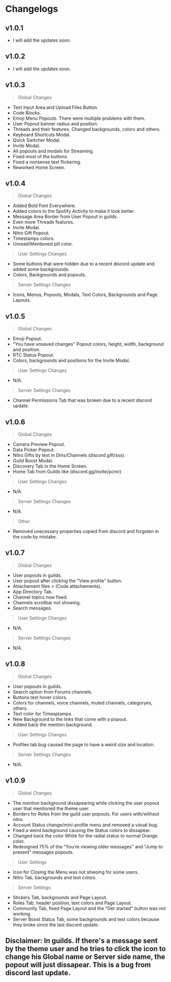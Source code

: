 # Changelogs
## v1.0.1
- I will add the updates soon.

## v1.0.2
- I will add the updates soon.
## v1.0.3
> Global Changes
- Text Input Area and Upload Files Button.
- Code Blocks.
- Emoji Menu Popouts. There were multiple problems with them.
- User Popout banner radius and position.
- Threads and their features. Changed backgrounds, colors and others.
- Keyboard Shortcuts Modal.
- Quick Switcher Modal.
- Invite Modal.
- All popouts and modals for Streaming.
- Fixed most of the buttons.
- Fixed a nonsense text flickering.
- Reworked Home Screen.


## v1.0.4
> Global Changes
- Added Bold Font Everywhere.
- Added colors to the Spotify Activity to make it look better.
- Message Area Border from User Popout in guilds.
- Even more Threads features.
- Invite Modal.
- Nitro Gift Popout.
- Timestamps colors.
- Unread/Mentioned pill color.
> User Settings Changes
- Some buttons that were hidden due to a recent discord update and added some backgrounds.
- Colors, Backgrounds and popouts.
> Server Settings Changes
- Icons, Menus, Popouts, Modals, Text Colors, Backgrounds and Page Layouts.

## v1.0.5
> Global Changes
- Emoji Popout.
- "You have unsaved changes" Popout colors, height, width, background and position.
- RTC Status Popout.
- Colors, backgrounds and positions for the Invite Modal.
> User Settings Changes
- N/A.
> Server Settings Changes
- Channel Permissions Tab that was broken due to a recent discord update.

## v1.0.6
> Global Changes
- Camera Preview Popout.
- Data Picker Popout.
- Nitro Gifts by text in Dms/Channels (discord.gift/sss).
- Guild Boost Modal.
- Discovery Tab in the Home Screen.
- Home Tab from Guilds like (discord.gg/invite/pcmr)
> User Settings Changes
- N/A.
> Server Settings Changes
- N/A.
> Other
- Removed unecessary properties copied from discord and forgoten in the code by mistake.

## v1.0.7
> Global Changes
- User popouts in guilds.
- User popout after clicking the "View profile" button.
- Attachement files > (Code attachements).
- App Directory Tab.
- Channel topics now fixed.
- Channels scrollbar not showing.
- Search messages.
> User Settings Changes
- N/A.
> Server Settings Changes
- N/A.

## v1.0.8
> Global Changes
- User popouts in guilds.
- Search option from Forums channels.
- Buttons text hover colors.
- Colors for channels, voice channels, muted channels, categoryes, others.
- Text color for Timesptamps.
- New Background to the links that come with a popout.
- Added back the mention background.

> User Settings Changes
- Profiles tab bug caused the page to have a weird size and location.
> Server Settings Changes
- N/A.

## v1.0.9
> Global Changes
- The mention background dissapearing while clicking the user popout user that mentioned the theme user.
- Borders for Roles from the guild user popouts. For users with/without nitro.
- Account Status change/mini-profile menu and removed a visual bug.
- Fixed a weird background causing the Status colors to dissapear.
- Changed back the color White for the radial status to normal Orange color.
- Redesigned 75% of the "You're viewing older messages" and "Jump to present" messages popouts.
> User Settings
- Icon for Closing the Menu was not shwoing for some users. 
- Nitro Tab, backgrounds and text colors.
> Server Settings
- Stickers Tab, backgrounds and Page Layout.
- Roles Tab, header position, text colors and Page Layout.
- Community Tab, fixed Page Layout and the "Get started" button was not working.
- Server Boost Status Tab, some backgrounds and text colors because they broke since the last discord update.
## Disclaimer: In guilds. If there's a message sent by the theme user and he tries to click the icon to change his Global name or Server side name, the popout will just dissapear. This is a bug from discord last update.
